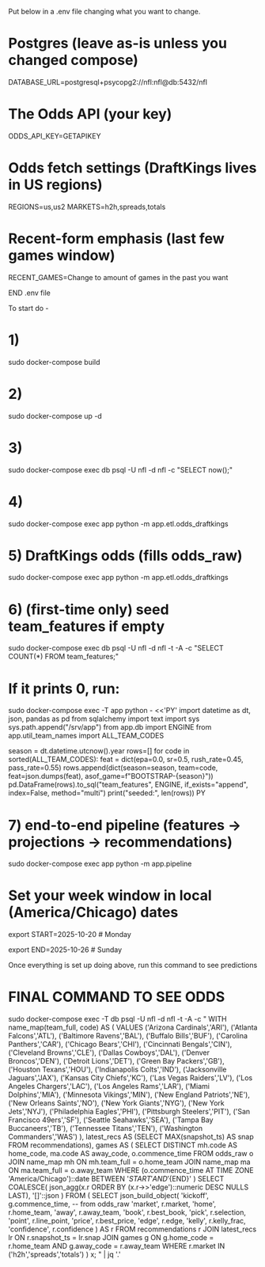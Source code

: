 Put below in a .env file changing what you want to change.

# Postgres (leave as-is unless you changed compose)
DATABASE_URL=postgresql+psycopg2://nfl:nfl@db:5432/nfl

# The Odds API (your key)
ODDS_API_KEY=GETAPIKEY

# Odds fetch settings (DraftKings lives in US regions)
REGIONS=us,us2
MARKETS=h2h,spreads,totals

# Recent-form emphasis (last few games window)
RECENT_GAMES=Change to amount of games in the past you want

END .env file

To start do -
# 1)
sudo docker-compose build
# 2)
sudo docker-compose up -d
# 3)
sudo docker-compose exec db psql -U nfl -d nfl -c "SELECT now();"
# 4)
sudo docker-compose exec app python -m app.etl.odds_draftkings
# 5) DraftKings odds (fills odds_raw)
sudo docker-compose exec app python -m app.etl.odds_draftkings

# 6) (first-time only) seed team_features if empty
sudo docker-compose exec db psql -U nfl -d nfl -t -A -c "SELECT COUNT(*) FROM team_features;"
# If it prints 0, run:
sudo docker-compose exec -T app python - <<'PY'
import datetime as dt, json, pandas as pd
from sqlalchemy import text
import sys
sys.path.append("/srv/app")
from app.db import ENGINE
from app.util_team_names import ALL_TEAM_CODES

season = dt.datetime.utcnow().year
rows=[]
for code in sorted(ALL_TEAM_CODES):
    feat = dict(epa=0.0, sr=0.5, rush_rate=0.45, pass_rate=0.55)
    rows.append(dict(season=season, team=code, feat=json.dumps(feat), asof_game=f"BOOTSTRAP-{season}"))
pd.DataFrame(rows).to_sql("team_features", ENGINE, if_exists="append", index=False, method="multi")
print("seeded:", len(rows))
PY

# 7) end-to-end pipeline (features -> projections -> recommendations)
sudo docker-compose exec app python -m app.pipeline

# Set your week window in local (America/Chicago) dates
export START=2025-10-20   # Monday

export END=2025-10-26     # Sunday

Once everything is set up doing above, run this command to see predictions
# FINAL COMMAND TO SEE ODDS
sudo docker-compose exec -T db psql -U nfl -d nfl -t -A -c "
WITH name_map(team_full, code) AS (
  VALUES
  ('Arizona Cardinals','ARI'), ('Atlanta Falcons','ATL'), ('Baltimore Ravens','BAL'), ('Buffalo Bills','BUF'),
  ('Carolina Panthers','CAR'), ('Chicago Bears','CHI'), ('Cincinnati Bengals','CIN'), ('Cleveland Browns','CLE'),
  ('Dallas Cowboys','DAL'), ('Denver Broncos','DEN'), ('Detroit Lions','DET'), ('Green Bay Packers','GB'),
  ('Houston Texans','HOU'), ('Indianapolis Colts','IND'), ('Jacksonville Jaguars','JAX'), ('Kansas City Chiefs','KC'),
  ('Las Vegas Raiders','LV'), ('Los Angeles Chargers','LAC'), ('Los Angeles Rams','LAR'), ('Miami Dolphins','MIA'),
  ('Minnesota Vikings','MIN'), ('New England Patriots','NE'), ('New Orleans Saints','NO'), ('New York Giants','NYG'),
  ('New York Jets','NYJ'), ('Philadelphia Eagles','PHI'), ('Pittsburgh Steelers','PIT'), ('San Francisco 49ers','SF'),
  ('Seattle Seahawks','SEA'), ('Tampa Bay Buccaneers','TB'), ('Tennessee Titans','TEN'), ('Washington Commanders','WAS')
),
latest_recs AS (SELECT MAX(snapshot_ts) AS snap FROM recommendations),
games AS (
  SELECT DISTINCT
         mh.code AS home_code,
         ma.code AS away_code,
         o.commence_time
  FROM odds_raw o
  JOIN name_map mh ON mh.team_full = o.home_team
  JOIN name_map ma ON ma.team_full = o.away_team
  WHERE (o.commence_time AT TIME ZONE 'America/Chicago')::date
        BETWEEN '${START}' AND '${END}'
)
SELECT COALESCE(
  json_agg(x.r ORDER BY (x.r->>'edge')::numeric DESC NULLS LAST),
  '[]'::json
)
FROM (
  SELECT json_build_object(
           'kickoff',    g.commence_time,      -- from odds_raw
           'market',     r.market,
           'home',       r.home_team,
           'away',       r.away_team,
           'book',       r.best_book,
           'pick',       r.selection,
           'point',      r.line_point,
           'price',      r.best_price,
           'edge',       r.edge,
           'kelly',      r.kelly_frac,
           'confidence', r.confidence
         ) AS r
  FROM recommendations r
  JOIN latest_recs lr ON r.snapshot_ts = lr.snap
  JOIN games g ON g.home_code = r.home_team AND g.away_code = r.away_team
  WHERE r.market IN ('h2h','spreads','totals')
) x;
" | jq '.'

